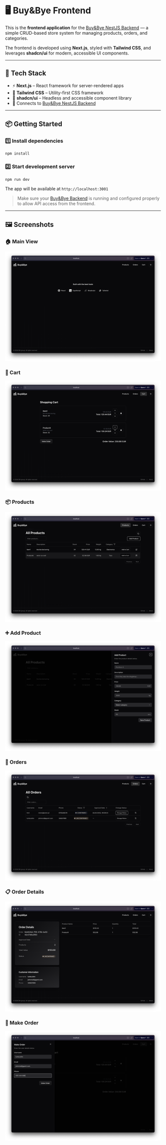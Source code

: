 # 🖥️ Buy&Bye Frontend

This is the **frontend application** for the [Buy&Bye NestJS Backend](https://github.com/princeBugs33/BuyBye-NestJS-backend) — a simple CRUD-based store system for managing products, orders, and categories.

The frontend is developed using **Next.js**, styled with **Tailwind CSS**, and leverages **shadcn/ui** for modern, accessible UI components.

---

## 🚀 Tech Stack

- ⚡ **Next.js** – React framework for server-rendered apps
- 🎨 **Tailwind CSS** – Utility-first CSS framework
- 🧩 **shadcn/ui** – Headless and accessible component library
- 🔗 Connects to [Buy&Bye NestJS Backend](https://github.com/princeBugs33/BuyBye-NestJS-backend)

---

## 📦 Getting Started

### 1️⃣ Install dependencies

```bash
npm install
```

### 2️⃣ Start development server

```bash
npm run dev
```

The app will be available at `http://localhost:3001`

> Make sure your [Buy&Bye Backend](https://github.com/princeBugs33/BuyBye-NestJS-backend) is running and configured properly to allow API access from the frontend.

---

## 🖼️ Screenshots

### 🏠 Main View  
![Main](screenshots/main.png)

### 🛒 Cart  
![Cart](screenshots/cart.png)

### 📦 Products  
![Products](screenshots/products.png)

### ➕ Add Product  
![Add Product](screenshots/add_product.png)

### 📑 Orders  
![Orders](screenshots/orders.png)

### 📋 Order Details  
![Order Details](screenshots/order_details.png)

### 🧾 Make Order  
![Make Order](screenshots/make_order.png)
